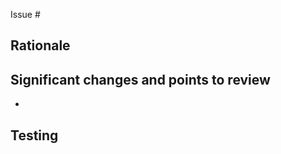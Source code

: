 <!-- One-line summary of the change. -->

Issue #


## Rationale

<!-- Please explain what's the motivation, background or reasoning for this, ideally citing any references and describing the impact if not captured already in the linked issue.  -->


## Significant changes and points to review

* <!-- Break down some of the focus areas or finer details reviewers should pay extra attention to. -->


## Testing

<!-- Mention any steps, key actions or version breakpoints to verify, ideally aligned with testing you've done yourself to verify the PR changes has the expected effect. -->
